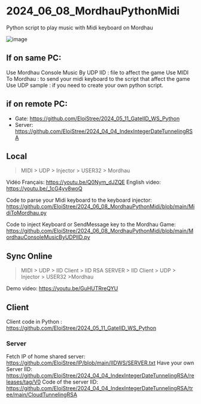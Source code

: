 # 2024_06_08_MordhauPythonMidi
Python script to play music with Midi keyboard on Mordhau


![image](https://github.com/EloiStree/2024_06_08_MordhauPythonMidi/assets/20149493/21b7a774-ac24-4005-9c68-d73009d7f00f)



## If on same PC:

Use Mordhau Console Music By UDP IID : file to affect the game
Use MIDI To Mordhau : to send your midi keyboard to the script that affect the game
Use UDP sample : if you need to create your own python script.


## if on remote PC:

- Gate: https://github.com/EloiStree/2024_05_11_GateIID_WS_Python
- Server: https://github.com/EloiStree/2024_04_04_IndexIntegerDateTunnelingRSA




## Local

> MIDI > UDP > Injector > USER32 > Mordhau

Vidéo Français: https://youtu.be/Q0Nym_dJZQE
English video: https://youtu.be/_1cG4yv8woQ

Code to parse your Midi keyboard to the keyboard injector: 
https://github.com/EloiStree/2024_06_08_MordhauPythonMidi/blob/main/MidiToMordhau.py

Code to inject Keyboard or SendMessage key to the Mordhau Game:
https://github.com/EloiStree/2024_06_08_MordhauPythonMidi/blob/main/MordhauConsoleMusicByUDPIID.py



## Sync Online

> MIDI > UDP > IID Client > IID RSA SERVER > IID Client > UDP > Injector > USER32 >Mordhau

Demo video: https://youtu.be/GuHUTRreQYU

## Client
Client code in Python : https://github.com/EloiStree/2024_05_11_GateIID_WS_Python

### Server
Fetch IP of home shared server: https://github.com/EloiStree/IP/blob/main/IIDWS/SERVER.txt
Have your own Server IID: https://github.com/EloiStree/2024_04_04_IndexIntegerDateTunnelingRSA/releases/tag/V0
Code of the server IID: https://github.com/EloiStree/2024_04_04_IndexIntegerDateTunnelingRSA/tree/main/CloudTunnelingRSA
